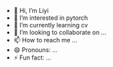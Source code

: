 - 👋 Hi, I’m Liyi
- 👀 I’m interested in pytorch
- 🌱 I’m currently learning cv
- 💞️ I’m looking to collaborate on ...
- 📫 How to reach me ...
- 😄 Pronouns: ...
- ⚡ Fun fact: ...

<!---
LiyiLovePytorch/LiyiLovePytorch is a ✨ special ✨ repository because its `README.md` (this file) appears on your GitHub profile.
You can click the Preview link to take a look at your changes.
--->
